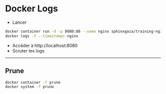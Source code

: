 # Docker Logs

- Lancer

~~~bash
docker container run -d -p 8080:80 --name nginx sphinxgaia/training-nginx:ynov
docker logs -f --timestamps nginx
~~~

- Accéder à http://localhost:8080
- Scruter les logs


--------


## Prune

~~~bash
docker container -f prune
docker system -f prune
~~~
